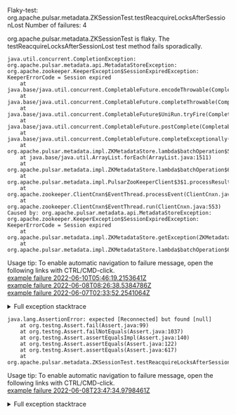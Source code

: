         
Flaky-test: org.apache.pulsar.metadata.ZKSessionTest.testReacquireLocksAfterSessionLost
Number of failures: 4

org.apache.pulsar.metadata.ZKSessionTest is flaky. The testReacquireLocksAfterSessionLost test method fails sporadically.

```
java.util.concurrent.CompletionException: org.apache.pulsar.metadata.api.MetadataStoreException: org.apache.zookeeper.KeeperException$SessionExpiredException: KeeperErrorCode = Session expired
	at java.base/java.util.concurrent.CompletableFuture.encodeThrowable(CompletableFuture.java:332)
	at java.base/java.util.concurrent.CompletableFuture.completeThrowable(CompletableFuture.java:347)
	at java.base/java.util.concurrent.CompletableFuture$UniRun.tryFire(CompletableFuture.java:781)
	at java.base/java.util.concurrent.CompletableFuture.postComplete(CompletableFuture.java:510)
	at java.base/java.util.concurrent.CompletableFuture.completeExceptionally(CompletableFuture.java:2162)
	at org.apache.pulsar.metadata.impl.ZKMetadataStore.lambda$batchOperation$5(ZKMetadataStore.java:165)
	at java.base/java.util.ArrayList.forEach(ArrayList.java:1511)
	at org.apache.pulsar.metadata.impl.ZKMetadataStore.lambda$batchOperation$6(ZKMetadataStore.java:165)
	at org.apache.pulsar.metadata.impl.PulsarZooKeeperClient$3$1.processResult(PulsarZooKeeperClient.java:490)
	at org.apache.zookeeper.ClientCnxn$EventThread.processEvent(ClientCnxn.java:714)
	at org.apache.zookeeper.ClientCnxn$EventThread.run(ClientCnxn.java:553)
Caused by: org.apache.pulsar.metadata.api.MetadataStoreException: org.apache.zookeeper.KeeperException$SessionExpiredException: KeeperErrorCode = Session expired
	at org.apache.pulsar.metadata.impl.ZKMetadataStore.getException(ZKMetadataStore.java:432)
	at org.apache.pulsar.metadata.impl.ZKMetadataStore.lambda$batchOperation$6(ZKMetadataStore.java:164)
```

Usage tip: To enable automatic navigation to failure message, open the following links with CTRL/CMD-click.  
[example failure 2022-06-10T05:46:19.2153641Z](https://github.com/apache/pulsar/runs/6825361405?check_suite_focus=true#step:10:10350)  
[example failure 2022-06-08T08:26:38.5384786Z](https://github.com/apache/pulsar/runs/6789070546?check_suite_focus=true#step:10:633)  
[example failure 2022-06-07T02:33:52.2541064Z](https://github.com/apache/pulsar/runs/6766330214?check_suite_focus=true#step:10:10295)  


<details>
<summary>Full exception stacktrace</summary>
<code><pre>
java.util.concurrent.CompletionException: org.apache.pulsar.metadata.api.MetadataStoreException: org.apache.zookeeper.KeeperException$SessionExpiredException: KeeperErrorCode = Session expired
	at java.base/java.util.concurrent.CompletableFuture.encodeThrowable(CompletableFuture.java:332)
	at java.base/java.util.concurrent.CompletableFuture.completeThrowable(CompletableFuture.java:347)
	at java.base/java.util.concurrent.CompletableFuture$UniRun.tryFire(CompletableFuture.java:781)
	at java.base/java.util.concurrent.CompletableFuture.postComplete(CompletableFuture.java:510)
	at java.base/java.util.concurrent.CompletableFuture.completeExceptionally(CompletableFuture.java:2162)
	at org.apache.pulsar.metadata.impl.ZKMetadataStore.lambda$batchOperation$5(ZKMetadataStore.java:165)
	at java.base/java.util.ArrayList.forEach(ArrayList.java:1511)
	at org.apache.pulsar.metadata.impl.ZKMetadataStore.lambda$batchOperation$6(ZKMetadataStore.java:165)
	at org.apache.pulsar.metadata.impl.PulsarZooKeeperClient$3$1.processResult(PulsarZooKeeperClient.java:490)
	at org.apache.zookeeper.ClientCnxn$EventThread.processEvent(ClientCnxn.java:714)
	at org.apache.zookeeper.ClientCnxn$EventThread.run(ClientCnxn.java:553)
Caused by: org.apache.pulsar.metadata.api.MetadataStoreException: org.apache.zookeeper.KeeperException$SessionExpiredException: KeeperErrorCode = Session expired
	at org.apache.pulsar.metadata.impl.ZKMetadataStore.getException(ZKMetadataStore.java:432)
	at org.apache.pulsar.metadata.impl.ZKMetadataStore.lambda$batchOperation$6(ZKMetadataStore.java:164)
	... 3 more
Caused by: org.apache.zookeeper.KeeperException$SessionExpiredException: KeeperErrorCode = Session expired
	at org.apache.zookeeper.KeeperException.create(KeeperException.java:134)
	at org.apache.zookeeper.KeeperException.create(KeeperException.java:54)
	at org.apache.pulsar.metadata.impl.ZKMetadataStore.getException(ZKMetadataStore.java:422)
	... 4 more

</pre></code>
</details>

```
java.lang.AssertionError: expected [Reconnected] but found [null]
	at org.testng.Assert.fail(Assert.java:99)
	at org.testng.Assert.failNotEquals(Assert.java:1037)
	at org.testng.Assert.assertEqualsImpl(Assert.java:140)
	at org.testng.Assert.assertEquals(Assert.java:122)
	at org.testng.Assert.assertEquals(Assert.java:617)
	at org.apache.pulsar.metadata.ZKSessionTest.testReacquireLocksAfterSessionLost(ZKSessionTest.java:131)
```

Usage tip: To enable automatic navigation to failure message, open the following links with CTRL/CMD-click.  
[example failure 2022-06-08T23:47:34.9798461Z](https://github.com/apache/pulsar/runs/6803517352?check_suite_focus=true#step:10:527)  


<details>
<summary>Full exception stacktrace</summary>
<code><pre>
java.lang.AssertionError: expected [Reconnected] but found [null]
	at org.testng.Assert.fail(Assert.java:99)
	at org.testng.Assert.failNotEquals(Assert.java:1037)
	at org.testng.Assert.assertEqualsImpl(Assert.java:140)
	at org.testng.Assert.assertEquals(Assert.java:122)
	at org.testng.Assert.assertEquals(Assert.java:617)
	at org.apache.pulsar.metadata.ZKSessionTest.testReacquireLocksAfterSessionLost(ZKSessionTest.java:131)
	at java.base/jdk.internal.reflect.NativeMethodAccessorImpl.invoke0(Native Method)
	at java.base/jdk.internal.reflect.NativeMethodAccessorImpl.invoke(NativeMethodAccessorImpl.java:77)
	at java.base/jdk.internal.reflect.DelegatingMethodAccessorImpl.invoke(DelegatingMethodAccessorImpl.java:43)
	at java.base/java.lang.reflect.Method.invoke(Method.java:568)
	at org.testng.internal.MethodInvocationHelper.invokeMethod(MethodInvocationHelper.java:132)
	at org.testng.internal.InvokeMethodRunnable.runOne(InvokeMethodRunnable.java:45)
	at org.testng.internal.InvokeMethodRunnable.call(InvokeMethodRunnable.java:73)
	at org.testng.internal.InvokeMethodRunnable.call(InvokeMethodRunnable.java:11)
	at java.base/java.util.concurrent.FutureTask.run(FutureTask.java:264)
	at java.base/java.util.concurrent.ThreadPoolExecutor.runWorker(ThreadPoolExecutor.java:1136)
	at java.base/java.util.concurrent.ThreadPoolExecutor$Worker.run(ThreadPoolExecutor.java:635)
	at java.base/java.lang.Thread.run(Thread.java:833)

</pre></code>
</details>


